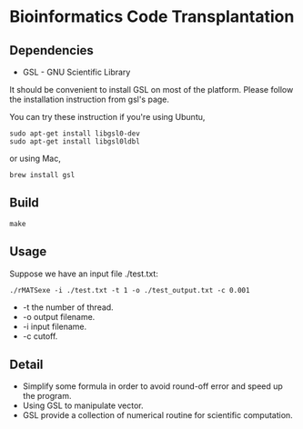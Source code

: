 Bioinformatics Code Transplantation
===================================

Dependencies
------------

- GSL - GNU Scientific Library

It should be convenient to install GSL on most of the platform. Please follow the installation instruction from gsl's page.

You can try these instruction if you're using Ubuntu,

    sudo apt-get install libgsl0-dev
    sudo apt-get install libgsl0ldbl
    
or using Mac,

    brew install gsl

Build
-----

    make

Usage
-----

Suppose we have an input file ./test.txt:

    ./rMATSexe -i ./test.txt -t 1 -o ./test_output.txt -c 0.001
    
- -t the number of thread.
- -o output filename.
- -i input filename.
- -c cutoff.

Detail
------------

- Simplify some formula in order to avoid round-off error and speed up the program.
- Using GSL to manipulate vector.
- GSL provide a collection of numerical routine for scientific computation.
